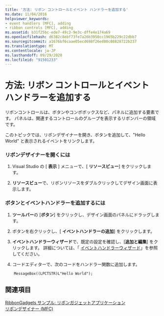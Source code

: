 ```yaml
---
title: '方法: リボン コントロールとイベント ハンドラーを追加する'
ms.date: 11/04/2016
helpviewer_keywords:
- event handlers [MFC], adding
- ribbon controls [MFC], adding
ms.assetid: b31f25bc-ede7-49c3-9e3c-dffe4e174a69
ms.openlocfilehash: d6382c8ebf73fe7a26b3950cc1965b229c22dbb7
ms.sourcegitcommit: a1676bf6caae05ecd698f26ed80c08828722b237
ms.translationtype: MT
ms.contentlocale: ja-JP
ms.lasthandoff: 09/29/2020
ms.locfileid: "91501233"
---
```

# <a name="how-to-add-ribbon-controls-and-event-handlers"></a>方法: リボン コントロールとイベント ハンドラーを追加する

リボンコントロールは、ボタンやコンボボックスなど、パネルに追加する要素です。 パネルは、関連するコントロールのグループを表示するリボンバーの領域です。

このトピックでは、リボンデザイナーを開き、ボタンを追加して、"Hello World" と表示されるイベントをリンクします。

### <a name="to-open-the-ribbon-designer"></a>リボンデザイナーを開くには

1. Visual Studio の [ **表示** ] メニューで、[ **リソースビュー**] をクリックします。

1. **リソースビュー**で、リボンリソースをダブルクリックしてデザイン画面に表示します。

### <a name="to-add-a-button-and-an-event-handler"></a>ボタンとイベントハンドラーを追加するには

1. **ツールバー**の [**ボタン**] をクリックし、デザイン画面のパネルにドラッグします。

1. ボタンを右クリックし、[ **イベントハンドラーの追加**] をクリックします。

1. **イベントハンドラーウィザード**で、既定の設定を確認し、[**追加と編集**] をクリックします。 詳細については、「 [イベントハンドラーウィザード](../ide/adding-an-event-handler-visual-cpp.md#event-handler-wizard)」を参照してください。

1. コードエディターで、次のコードをハンドラー関数に追加します。

```
    MessageBox((LPCTSTR)L"Hello World");
```

## <a name="see-also"></a>関連項目

[RibbonGadgets サンプル: リボンガジェットアプリケーション](../overview/visual-cpp-samples.md)<br/>
[リボンデザイナー (MFC)](ribbon-designer-mfc.md)
